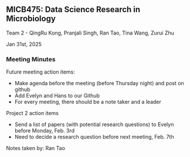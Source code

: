 ## MICB475: Data Science Research in Microbiology
Team 2 - QingRu Kong, Pranjali Singh, Ran Tao, Tina Wang, Zurui Zhu

Jan 31st, 2025 

### Meeting Minutes 

Future meeting action items:
- Make agenda before the meeting (before Thursday night) and post on github
- Add Evelyn and Hans to our Github
- For every meeting, there should be a note taker and a leader

Project 2 action items
- Send a list of papers (with potential research questions) to Evelyn before Monday, Feb. 3rd
- Need to decide a research question before next meeting, Feb. 7th

Notes taken by: Ran Tao

